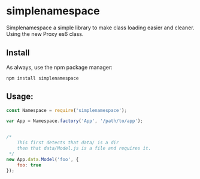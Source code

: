 # simplenamespace
Simplenamespace a simple library to make class loading easier and cleaner.
Using the new Proxy es6 class.

Install
-------
As always, use the npm package manager:
```
npm install simplenamespace
```

Usage:
-------
```js
const Namespace = require('simplenamespace');

var App = Namespace.factory('App', '/path/to/app');


/*
	This first detects that data/ is a dir
	then that data/Model.js is a file and requires it.
 */
new App.data.Model('foo', {
	foo: true
});

```